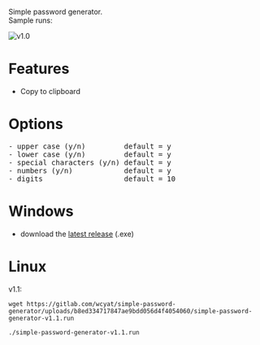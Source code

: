 Simple password generator. <br />
Sample runs: <br/>

![v1.0](https://gitlab.com/wcyat/simple-password-generator/-/raw/master/simple-password-generator-v1.0.png)
# Features
- Copy to clipboard
# Options
<pre>
- upper case (y/n)         default = y
- lower case (y/n)         default = y
- special characters (y/n) default = y
- numbers (y/n)            default = y
- digits                   default = 10
</pre>
# Windows
- download the [latest release](https://gitlab.com/wcyat/simple-password-generator/-/releases) (.exe)
# Linux
v1.1:
```
wget https://gitlab.com/wcyat/simple-password-generator/uploads/b8ed334717847ae9bdd056d4f4054060/simple-password-generator-v1.1.run
```
```
./simple-password-generator-v1.1.run
```
